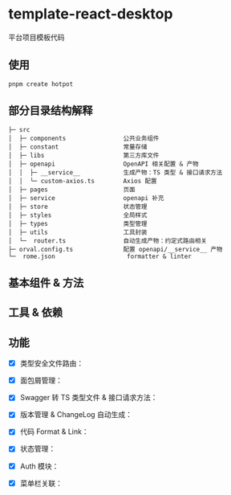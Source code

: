 # template-react-desktop

平台项目模板代码

## 使用

`pnpm create hotpot`

## 部分目录结构解释

```
├─ src
│  ├─ components                公共业务组件
│  ├─ constant                  常量存储
│  ├─ libs                      第三方库文件
│  ├─ openapi                   OpenAPI 相关配置 & 产物
│  │  ├─ __service__            生成产物：TS 类型 & 接口请求方法
│  │  └─ custom-axios.ts        Axios 配置
│  ├─ pages                     页面
│  ├─ service                   openapi 补充
│  ├─ store                     状态管理
│  ├─ styles                    全局样式
│  ├─ types                     类型管理
│  ├─ utils                     工具封装
│  └─  router.ts                自动生成产物：约定式路由相关
├─ orval.config.ts              配置 openapi/__service__ 产物
└─  rome.json                    formatter & linter

```


## 基本组件 & 方法

## 工具 & 依赖

## 功能

- [x] 类型安全文件路由：
- [x] 面包屑管理：
- [x] Swagger 转 TS 类型文件 & 接口请求方法：
- [x] 版本管理 & ChangeLog 自动生成：
- [x] 代码 Format & Link：
- [x] 状态管理：
- [x] Auth 模块：
- [x] 菜单栏关联：





